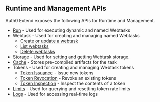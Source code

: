 ## Runtime and Management APIs 

Auth0 Extend exposes the following APIs for Runtime and Management.

* [Run](https://webtask.io/docs/api_run) - Used for executing dynamic and named Webtasks
* Webtask - Used for creating and managing named Webtasks 
  * [Create or update a webtask](https://webtask.io/docs/webtask_upsert) 
  * [List webtasks](https://webtask.io/docs/webtask_list)
  * [Delete webtasks](https://webtask.io/docs/webtask_delete)
* [Storage](https://webtask.io/docs/webtask_storage) - Used for setting and getting Webtask storage.
* [Cache](https://webtask.io/docs/webtask_cache) - Stores pre-compiled artifacts for the task
* Tokens - Used for creating and managing Webtask tokens
  * [Token Issuance](https://webtask.io/docs/api_issue) - Issue new tokens
  * [Token Revocation](https://webtask.io/docs/api_revoke) - Revoke an existing tokens
  * [Token Inspection](https://webtask.io/docs/api_inspect) - Inspect the contents of a token
* [Limits](https://webtask.io/docs/api_limits) - Used for querying and resetting token rate limits
* [Logs](https://webtask.io/docs/api_logs) - Used for accessing real-time logs
